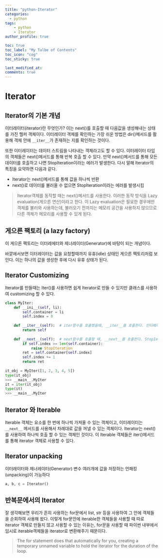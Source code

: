 ```yaml
---
title: "python-Iterator"
categories: 
  - python
tags:
    - python
    - Iterator
author_profile: true

toc: true
toc_label: "My Talbe of Contents"
toc_icon: "cog"
toc_sticky: true

last_modified_at:
comments: true
---
```


# Iterator

## Iterator의 기본 개념

이터레이터(iterator)란 무엇인가? 이는 next()를 호출할 때 다음값을 생성해내는 상태를 가진 헬퍼 객체이다. 이터레이터 객체를 확인하는 가장 쉬운 방법은 dir()메서드를 활용해 객체 안에 `__iter__`가 존재하는 지를 확인하는 것이다.

또한 이터레이터는 데이터 스트림을 나타내는 객체라고도 할 수 있다. 이터레이터 타입의 객체들은 next()메서드를 통해 반복 호출 할 수 있다. 만약 next()메서드를 통해 모든 데이터를 호출하고 나면 StopIteration이라는 에러가 발생한다. 다시 말해 Iterator의 특징을 요약하면 다음과 같다.

- Iterator는 next()메서드를 통해 값을 하나씩 반환
- next()로 데이터를 불러올 수 없으면 StopIteration이라는 에러를 발생시킴

> Iterator객체를 동작할 때는 next()메서드를 사용한다. 이러한 동작 방식을 Lazy evaluation(게으른 연산)이라고 한다. 이 Lazy evaluation은 필요한 경우에만 객체를 불러와 사용하는데, 불러오기 전까지는 메모리 공간을 사용하지 않으므로 다른 객체가 메모리를 사용할 수 있게 된다.


## 게으른 팩토리 (a lazy factory)

이 게으른 팩토리는 이터레에터와 제너레이터(Generator)에 바탕이 되는 개념이다. 

바깥에서보면 이터레이터는 값을 요청할때까지 유휴(idle) 상태인 게으른 팩토리처럼 보인다. 이는 하나의 값을 생성한 후에 다시 유휴 상태가 된다.


## Iterator Customizing

Iterator를 만들때는 Iter()를 사용하면 쉽게 Iterator로 만들 수 있지만 클래스를 사용하여 customizing 할 수 있다.

```python
class MyIter:
    def __ini__(self, li):
        self.container = li
        self.index = 0
	
    def __iter__(self):  # iter함수를 호출했을때, __iter__를 호출한다. 인터페이스 역할
        return self
	
    def __next__(self):  # next함수를 호출할 때, __next__를 호출한다. StopIeration에러 조건만 있으면 내용 수정 가능
        if self.index >= len(self.container):
            raise StopIteration
        ret = self.container[self.index]
        self.index += 1
        return ret
    
it_obj = MyIter([1, 2, 3, 4, 5])
type(it_obj)
>>> __main__.MyIter
it = iter(it_obj)
type(it)
>>> __main__.MyIter
```

## Iterator 와 Iterable


Iterable 객체는 요소를 한 번에 하나씩 가져올 수 있는 객체이고, 이터레이터는 `__next__` 메서드를 사용해서 차례대로 값을 꺼낼 수 있는 객체이다. Iterator는 next()를 사용하여 하나씩 호출 할 수 있는 객체인 것이다. 이 Iterable 객체들은 iter()메서드를 통해 iterator 객체로 사용할 수 있다. 

## Iterator unpacking


이터레이터와 제너레이터(Generator) 변수 여러개에 값을 저장하는 언패킹(unpacking)이 가능하다

```python
a, b, c = Iterator()
```


## 반복문에서의 Iterator

잘 생각해보면 우리가 흔히 사용하는 for문에서 list, str 등을 사용하여 그 안에 객체들을 순회하여 사용해 왔다. 이렇게 for문안에 iterable한 객체들을 사용할 때 따로 iterator 객체로 만들지 않고 사용할 수 있는 이유는, for문을 사용할 때 파이썬 내부에서 임시로 iterable객체들을 iterator로 변환해주기 때문이다.

> The for statement does that automatically for you, creating a temporary unnamed variable to hold the iterator for the duration of the loop.
